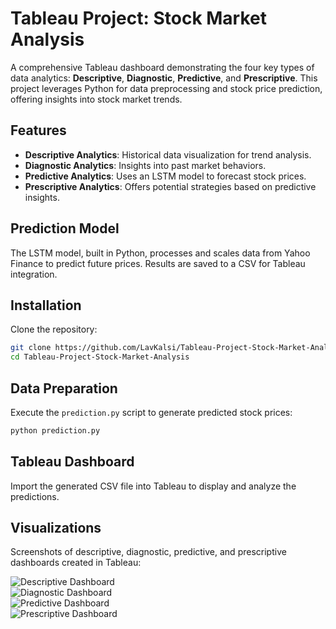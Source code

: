 # Tableau Project: Stock Market Analysis

A comprehensive Tableau dashboard demonstrating the four key types of data analytics: **Descriptive**, **Diagnostic**, **Predictive**, and **Prescriptive**. This project leverages Python for data preprocessing and stock price prediction, offering insights into stock market trends.

## Features

- **Descriptive Analytics**: Historical data visualization for trend analysis.
- **Diagnostic Analytics**: Insights into past market behaviors.
- **Predictive Analytics**: Uses an LSTM model to forecast stock prices.
- **Prescriptive Analytics**: Offers potential strategies based on predictive insights.

## Prediction Model

The LSTM model, built in Python, processes and scales data from Yahoo Finance to predict future prices. Results are saved to a CSV for Tableau integration.

## Installation

Clone the repository:

```bash
git clone https://github.com/LavKalsi/Tableau-Project-Stock-Market-Analysis.git
cd Tableau-Project-Stock-Market-Analysis
```

## Data Preparation

Execute the `prediction.py` script to generate predicted stock prices:

```bash
python prediction.py
```

## Tableau Dashboard

Import the generated CSV file into Tableau to display and analyze the predictions.

## Visualizations

Screenshots of descriptive, diagnostic, predictive, and prescriptive dashboards created in Tableau:

![Descriptive Dashboard](path_to_descriptive_dashboard_screenshot)  
![Diagnostic Dashboard](path_to_diagnostic_dashboard_screenshot)  
![Predictive Dashboard](path_to_predictive_dashboard_screenshot)  
![Prescriptive Dashboard](path_to_prescriptive_dashboard_screenshot)  
